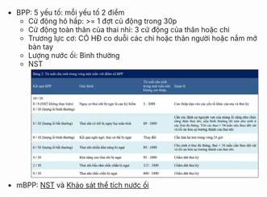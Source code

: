 - BPP: 5 yếu tố: mỗi yếu tố 2 điểm  
	- Cử động hô hấp: >= 1 đợt củ động trong 30p  
	- Cử động toàn thân của thai nhi: 3 cử động của thân hoặc chi  
	- Trương lực cơ: CÓ HĐ co duỗi các chi hoặc thân người hoặc nắm mở bàn tay  
	- Lượng nước ối: Bình thường  
	- NST  
	![Lượng giá sức khoẻ khác-1686822789936.jpeg](../../../../200%20Files/image/image/L%C6%B0%E1%BB%A3ng%20gi%C3%A1%20s%E1%BB%A9c%20kho%E1%BA%BB%20kh%C3%A1c-1686822789936.jpeg)  
- mBPP: [NST](./NST.md) và [Khảo sát thể tích nước ối](./Kh%E1%BA%A3o%20s%C3%A1t%20th%E1%BB%83%20t%C3%ADch%20n%C6%B0%E1%BB%9Bc%20%E1%BB%91i.md)